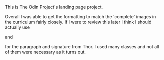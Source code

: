 This is The Odin Project's landing page project. 

Overall I was able to get the formatting to match the 'complete' images in the curriculum fairly closely. If I were to review this later I think I should actually use <p> and </p> for the paragraph and signature from Thor. I used many classes and not all of them were necessary as it turns out.

